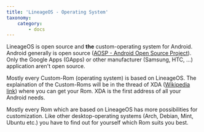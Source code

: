 ```yaml
---
title: 'LineageOS - Operating System'
taxonomy:
    category:
        - docs
---
```


LineageOS is open source and __the__ custom-operating system for Android. Android generally is open source ([AOSP - Android Open Source Project](https://source.android.com/)). Only the Google Apps (GApps) or other manufacturer (Samsung, HTC, ...) application aren't open source.

Mostly every Custom-Rom (operating system) is based on LineageOS. The explaination of the Custom-Roms will be in the thread of XDA ([Wikipedia link](https://en.wikipedia.org/wiki/XDA_Developers)) where you can get your Rom. XDA is the first address of all your Android needs. 

Mostly every Rom which are based on LineageOS has more possibilities for customization. Like other desktop-operating systems (Arch, Debian, Mint, Ubuntu etc.) you have to find out for yourself which Rom suits you best.